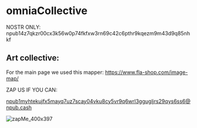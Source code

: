# omniaCollective

NOSTR ONLY:    npub14z7qkzr00cx3k56w0p74fkfxw3rn69c42c6pthr9kqezm9m43d9q85nhkf


## Art collective: 

For the main page we used this mapper:  https://www.fla-shop.com/image-map/



ZAP US IF YOU CAN:

npub1myhtekujfx5mayq7uz7scay04vku8cy5vr9q6wrl3ggugljrs29qys6ss6@npub.cash


![zapMe_400x397](https://github.com/user-attachments/assets/7d8768a1-9802-4943-a38a-ba2a1eb2216d)
